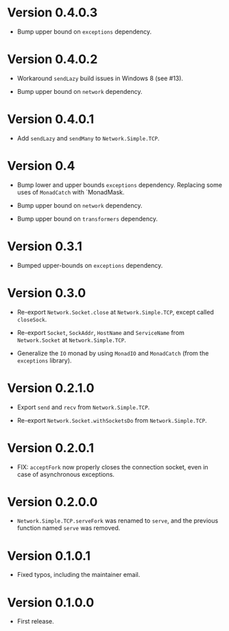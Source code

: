 # Version 0.4.0.3

* Bump upper bound on `exceptions` dependency.


# Version 0.4.0.2

* Workaround `sendLazy` build issues in Windows 8 (see #13).

* Bump upper bound on `network` dependency.


# Version 0.4.0.1

* Add `sendLazy` and `sendMany` to `Network.Simple.TCP`.


# Version 0.4

* Bump lower and upper bounds `exceptions` dependency. Replacing some
  uses of `MonadCatch` with `MonadMask.

* Bump upper bound on `network` dependency.

* Bump upper bound on `transformers` dependency.


# Version 0.3.1

* Bumped upper-bounds on `exceptions` dependency.


# Version 0.3.0

* Re-export `Network.Socket.close` at `Network.Simple.TCP`, except
  called `closeSock`.

* Re-export `Socket`, `SockAddr`, `HostName` and `ServiceName` from
  `Network.Socket` at `Network.Simple.TCP`.

* Generalize the `IO` monad by using `MonadIO` and `MonadCatch` (from
  the `exceptions` library).


# Version 0.2.1.0

* Export `send` and `recv` from `Network.Simple.TCP`.

* Re-export `Network.Socket.withSocketsDo` from `Network.Simple.TCP`.


# Version 0.2.0.1

* FIX: `acceptFork` now properly closes the connection socket, even in
  case of asynchronous exceptions.


# Version 0.2.0.0

* `Network.Simple.TCP.serveFork` was renamed to `serve`, and the previous
  function named `serve` was removed.


# Version 0.1.0.1

* Fixed typos, including the maintainer email.


# Version 0.1.0.0

* First release.
